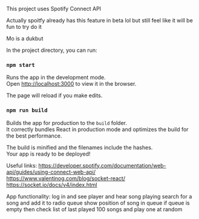 This project uses Spotify Connect API

Actually spoitfy already has this feature in beta lol but still feel like it will be fun to try do it

Mo is a dukbut

In the project directory, you can run:

### `npm start`

Runs the app in the development mode.<br />
Open [http://localhost:3000](http://localhost:3000) to view it in the browser.

The page will reload if you make edits.<br />

### `npm run build`

Builds the app for production to the `build` folder.<br />
It correctly bundles React in production mode and optimizes the build for the best performance.

The build is minified and the filenames include the hashes.<br />
Your app is ready to be deployed!

Useful links:
https://developer.spotify.com/documentation/web-api/guides/using-connect-web-api/
https://www.valentinog.com/blog/socket-react/
https://socket.io/docs/v4/index.html


App functionality:
log in and see player and hear song playing
search for a song and add it to radio queue
show position of song in queue
if queue is empty then check list of last played 100 songs and play one at random
